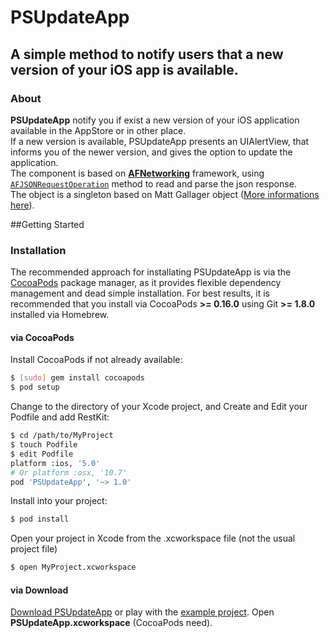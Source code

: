 PSUpdateApp
===========

## A simple method to notify users that a new version of your iOS app is available.

### About
**PSUpdateApp** notify you if exist a new version of your iOS application available in the AppStore or in other place.<br />
If a new version is available, PSUpdateApp presents an UIAlertView, that informs you of the newer version, and gives the option to update the application.<br />
The component is based on **[AFNetworking](https://github.com/AFNetworking/AFNetworking/ "AFNetworking")** framework, using [`AFJSONRequestOperation`](http://afnetworking.github.com/AFNetworking/Classes/AFJSONRequestOperation.html) method to read and parse the json response.<br />
The object is a singleton based on Matt Gallager object ([More informations here](http://www.cocoawithlove.com/2008/11/singletons-appdelegates-and-top-level.html)).

##Getting Started

### Installation

The recommended approach for installating PSUpdateApp is via the [CocoaPods](http://cocoapods.org/) package manager, as it provides flexible dependency management and dead simple installation. For best results, it is recommended that you install via CocoaPods **>= 0.16.0** using Git **>= 1.8.0** installed via Homebrew.

#### via CocoaPods

Install CocoaPods if not already available:

``` bash
$ [sudo] gem install cocoapods
$ pod setup
```

Change to the directory of your Xcode project, and Create and Edit your Podfile and add RestKit:

``` bash
$ cd /path/to/MyProject
$ touch Podfile
$ edit Podfile
platform :ios, '5.0' 
# Or platform :osx, '10.7'
pod 'PSUpdateApp', '~> 1.0'
```

Install into your project:

``` bash
$ pod install
```

Open your project in Xcode from the .xcworkspace file (not the usual project file)

``` bash
$ open MyProject.xcworkspace
```

#### via Download

[Download PSUpdateApp](https://github.com/danielebogo/PSUpdateApp/archive/master.zip) or play with the [example project](https://github.com/danielebogo/PSUpdateApp/tree/master/Project). Open **PSUpdateApp.xcworkspace** (CocoaPods need).